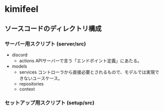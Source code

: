 # kimifeel

## ソースコードのディレクトリ構成



### サーバー用スクリプト (server/src)

  - discord
    - actions
      APIサーバーで言う「エンドポイント定義」にあたる。
  - models
    - services
      コントローラから直接必要とされるもので、モデルでは実現できないユースケース。
    - repositories
    - context



### セットアップ用スクリプト (setup/src)
